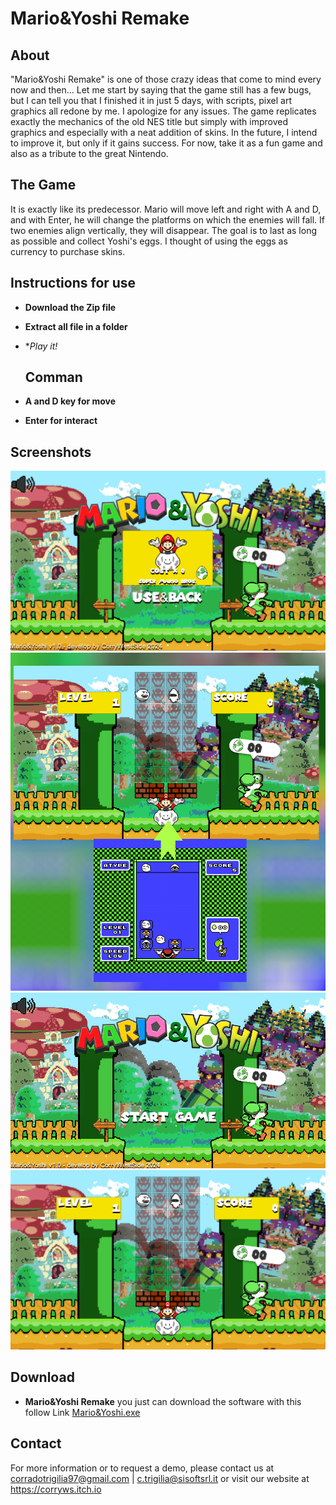 # Mario&Yoshi Remake

## About
"Mario&Yoshi Remake"  is one of those crazy ideas that come to mind every now and then... Let me start by saying that the game still has a few bugs, but I can tell you that I finished it in just 5 days, with scripts, pixel art graphics all redone by me. I apologize for any issues. The game replicates exactly the mechanics of the old NES title but simply with improved graphics and especially with a neat addition of skins. In the future, I intend to improve it, but only if it gains success. For now, take it as a fun game and also as a tribute to the great Nintendo.

## The Game
It is exactly like its predecessor. Mario will move left and right with A and D, and with Enter, he will change the platforms on which the enemies will fall. If two enemies align vertically, they will disappear. The goal is to last as long as possible and collect Yoshi's eggs. I thought of using the eggs as currency to purchase skins.

## Instructions for use

- **Download the Zip file**

- **Extract all file in a folder**

- **Play it!*

  ## Comman

- **A and D key for move**
 
- **Enter for interact**  

## Screenshots

![Screenshot 1](Screen4.png)
![Screenshot 1](Screen3.png)
![Screenshot 2](Screen2.png)
![Screenshot 3](Screen1.png)


## Download

- **Mario&Yoshi Remake**  you just can download the software with this follow Link
[Mario&Yoshi.exe](https://corryws.itch.io/marioyoshiremake)

## Contact

For more information or to request a demo, please contact us at corradotrigilia97@gmail.com | c.trigilia@sisoftsrl.it or visit our website at https://corryws.itch.io
